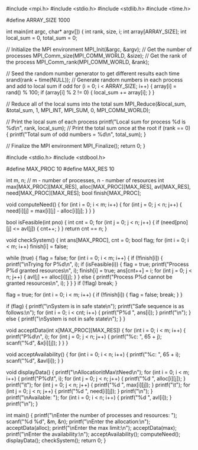 #include <mpi.h>
#include <stdio.h>
#include <stdlib.h>
#include <time.h>

#define ARRAY_SIZE 1000

int main(int argc, char* argv[]) {
int rank, size, i;
int array[ARRAY_SIZE];
int local_sum = 0, total_sum = 0;

// Initialize the MPI environment
MPI_Init(&argc, &argv);
// Get the number of processes
MPI_Comm_size(MPI_COMM_WORLD, &size);
// Get the rank of the process
MPI_Comm_rank(MPI_COMM_WORLD, &rank);

// Seed the random number generator to get different results each time
srand(rank + time(NULL));
// Generate random numbers in each process and add to local sum if odd
for (i = 0; i < ARRAY_SIZE; i++) {
array[i] = rand() % 100;
if (array[i] % 2 != 0) {
local_sum += array[i];
}
}

// Reduce all of the local sums into the total sum
MPI_Reduce(&local_sum, &total_sum, 1, MPI_INT, MPI_SUM, 0, MPI_COMM_WORLD);

// Print the local sum of each process
printf("Local sum for process %d is %d\n", rank, local_sum);
// Print the total sum once at the root
if (rank == 0) {
printf("Total sum of odd numbers = %d\n", total_sum);
}

// Finalize the MPI environment
MPI_Finalize();
return 0;
}

#include <stdio.h>
#include <stdbool.h>

#define MAX_PROC 10
#define MAX_RES 10

int m, n; // m - number of processes, n - number of resources
int max[MAX_PROC][MAX_RES], alloc[MAX_PROC][MAX_RES], avl[MAX_RES], need[MAX_PROC][MAX_RES];
bool finish[MAX_PROC];

void computeNeed() {
for (int i = 0; i < m; i++) {
for (int j = 0; j < n; j++) {
need[i][j] = max[i][j] - alloc[i][j];
}
}
}

bool isFeasible(int pno) {
int cnt = 0;
for (int j = 0; j < n; j++) {
if (need[pno][j] <= avl[j]) {
cnt++;
}
}
return cnt == n;
}

void checkSystem() {
int ans[MAX_PROC], cnt = 0;
bool flag;
for (int i = 0; i < m; i++)
finish[i] = false;

while (true) {
flag = false;
for (int i = 0; i < m; i++) {
if (!finish[i]) {
printf("\nTrying for P%d\n", i);
if (isFeasible(i)) {
flag = true;
printf("Process P%d granted resources\n", i);
finish[i] = true;
ans[cnt++] = i;
for (int j = 0; j < n; j++) {
avl[j] += alloc[i][j];
}
} else {
printf("Process P%d cannot be granted resources\n", i);
}
}
}
if (!flag)
break;
}

flag = true;
for (int i = 0; i < m; i++) {
if (!finish[i]) {
flag = false;
break;
}
}

if (flag) {
printf("\nSystem is in safe state\n");
printf("Safe sequence is as follows:\n");
for (int i = 0; i < cnt; i++) {
printf("P%d ", ans[i]);
}
printf("\n");
} else {
printf("\nSystem is not in safe state\n");
}
}

void acceptData(int x[MAX_PROC][MAX_RES]) {
for (int i = 0; i < m; i++) {
printf("P%d\n", i);
for (int j = 0; j < n; j++) {
printf("%c: ", 65 + j);
scanf("%d", &x[i][j]);
}
}
}

void acceptAvailability() {
for (int i = 0; i < n; i++) {
printf("%c: ", 65 + i);
scanf("%d", &avl[i]);
}
}

void displayData() {
printf("\nAllocation\tMax\tNeed\n");
for (int i = 0; i < m; i++) {
printf("P%d\t", i);
for (int j = 0; j < n; j++) {
printf("%d ", alloc[i][j]);
}
printf("\t");
for (int j = 0; j < n; j++) {
printf("%d ", max[i][j]);
}
printf("\t");
for (int j = 0; j < n; j++) {
printf("%d ", need[i][j]);
}
printf("\n");
}
printf("\nAvailable: ");
for (int i = 0; i < n; i++) {
printf("%d ", avl[i]);
}
printf("\n");
}

int main() {
printf("\nEnter the number of processes and resources: ");
scanf("%d %d", &m, &n);
printf("\nEnter the allocation:\n");
acceptData(alloc);
printf("\nEnter the max limit:\n");
acceptData(max);
printf("\nEnter the availability:\n");
acceptAvailability();
computeNeed();
displayData();
checkSystem();
return 0;
}

